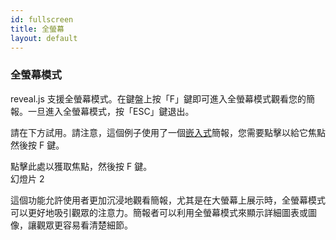 ```yaml
---
id: fullscreen
title: 全螢幕
layout: default
---
```


### 全螢幕模式

reveal.js 支援全螢幕模式。在鍵盤上按「F」鍵即可進入全螢幕模式觀看您的簡報。一旦進入全螢幕模式，按「ESC」鍵退出。

請在下方試用。請注意，這個例子使用了一個[嵌入式](/zh-hant/presentation-size/#%E5%B5%8C%E5%85%A5%E5%BC%8F)簡報，您需要點擊以給它焦點然後按 F 鍵。

<div class="reveal reveal-example">
  <div class="slides">
    <section>點擊此處以獲取焦點，然後按 F 鍵。</section>
    <section>幻燈片 2</section>
  </div>
</div>

這個功能允許使用者更加沉浸地觀看簡報，尤其是在大螢幕上展示時，全螢幕模式可以更好地吸引觀眾的注意力。簡報者可以利用全螢幕模式來顯示詳細圖表或圖像，讓觀眾更容易看清楚細節。
